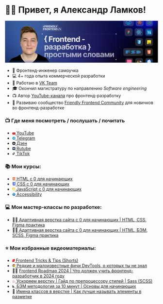 # 👋🏻 Привет, я Александр Ламков!

![](assets/bg.jpg)

* 🧐 Фронтенд-инженер самоучка
* 💻 4+ года опыта коммерческой разработки
* 💼 Работаю в [VK Team](https://team.vk.company/)
* 🎓 Окончил магистратуру по направлению _Software engineering_
* 📺 Автор [YouTube-канала](https://www.youtube.com/@AleksanderLamkov) про фронтенд-разработку
* 💬 Развиваю сообщество [Friendly Frontend Community](https://t.me/friendlyFrontendChat) для новичков во фронтенд-разработке

### 📺 Где меня посмотреть / послушать / почитать
- <img src="assets/icons/platforms/youtube.svg" width="10"/>[ YouTube](https://www.youtube.com/@AleksanderLamkov)
- <img src="assets/icons/platforms/telegram.svg" width="10"/>[ Telegram](https://t.me/friendlyFrontend)
- <img src="assets/icons/platforms/dzen.svg" width="10"/>[ Дзен](https://dzen.ru/aleksanderlamkov)
- <img src="assets/icons/platforms/rutube.svg" width="10"/>[ Rutube](https://rutube.ru/channel/39067233/)
- <img src="assets/icons/platforms/tiktok.svg" width="10"/>[ TikTok](https://www.tiktok.com/@aleksanderlamkov)

### 📚 Мои курсы:
- <img src="assets/icons/technologies/html.svg" width="10"/>[ HTML с 0 для начинающих](https://www.youtube.com/playlist?list=PL0MUAHwery4ot0KmgGxlBSB7rXssLeA6h)
- <img src="assets/icons/technologies/css.svg" width="11"/>[ CSS с 0 для начинающих](https://www.youtube.com/playlist?list=PL0MUAHwery4o9I7QQVj_RP4ZVpmdx6evz)
- <img src="assets/icons/technologies/js.svg" width="9"/>[ JavaScript с 0 для начинающих](https://www.youtube.com/playlist?list=PL0MUAHwery4qn4Y27iUxmzC-JiauX7vSL)
- <img src="assets/icons/technologies/a11y.svg" width="10"/>[ Accessibility](https://www.youtube.com/playlist?list=PL0MUAHwery4r4gCA3AOtHgArM_UOb2QUV)

### 💻 Мои мастер-классы по разработке:
- 👨‍💻[ Адаптивная верстка сайта с 0 для начинающих | HTML, CSS, Figma практика](https://www.youtube.com/playlist?list=PL0MUAHwery4rqkzKF1mDBCIH_eZgjY6uN)
- 🧑‍💻[ Адаптивная верстка сайта с 0 для начинающих | HTML, БЭМ, SCSS, Figma практика](https://www.youtube.com/playlist?list=PL0MUAHwery4rdZt-8E9p9zty2ZUCH6Ai3)

### ⭐ Мои избранные видеоматериалы:
- <img src="assets/icons/platforms/shorts.svg" width="8"/>[ Frontend Tricks & Tips (Shorts)](https://www.youtube.com/@AleksanderLamkov/shorts)
- <img src="assets/icons/technologies/chrome.svg" width="10"/>[ Редкие и малоизвестные фичи DevTools, о которых ты не знал](https://www.youtube.com/playlist?list=PL0MUAHwery4qW_mKistLNWlh5ss1tstNi)
- 👨‍🏫 [Frontend Roadmap 2024 | Что должен учить фронтенд-разработчик в 2024 году](https://youtu.be/1WRJKgwlX9w?si=c11wdZqqMfa-B3xL)
- <img src="assets/icons/technologies/sass.svg" width="10"/>[ Ускоряем верстку | Гайд по препроцессору стилей | Sass (SCSS)](https://youtu.be/pBSch5AsJWs?si=VXcpbKTIBCu9BBwu)
- <img src="assets/icons/technologies/bem.svg" width="10"/>[ БЭМ методология за 10 минут | Основы для начинающих](https://youtu.be/FH-t1mt-lSs?si=rTjJBYuirBi8xx4a)
- 🤔 [Имена классов в верстке | Как лучше называть элементы в разметке](https://youtu.be/EVWT4exv4jA)

